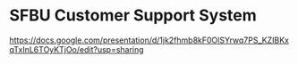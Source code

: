 # SFBU Customer Support System 
https://docs.google.com/presentation/d/1jk2fhmb8kF0OlSYrwq7PS_KZIBKxqTxInL6TOyKTjOo/edit?usp=sharing
